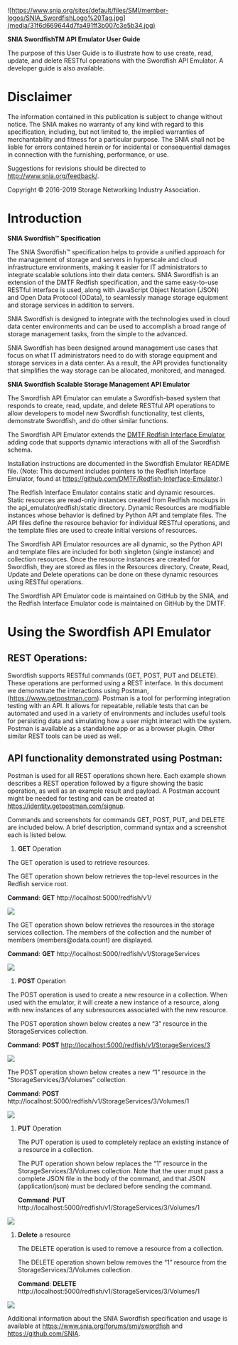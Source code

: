 ![https://www.snia.org/sites/default/files/SMI/member-logos/SNIA_SwordfishLogo%20Tag.jpg](media/31f6d669644d7fa491ff3b007c3e5b34.jpg)

**SNIA SwordfishTM API Emulator User Guide**

The purpose of this User Guide is to illustrate how to use create, read, update,
and delete RESTful operations with the Swordfish API Emulator. A developer guide
is also available.

Disclaimer
==========

The information contained in this publication is subject to change without
notice. The SNIA makes no warranty of any kind with regard to this
specification, including, but not limited to, the implied warranties of
merchantability and fitness for a particular purpose. The SNIA shall not be
liable for errors contained herein or for incidental or consequential damages in
connection with the furnishing, performance, or use.

Suggestions for revisions should be directed to <http://www.snia.org/feedback/>.

Copyright © 2016-2019 Storage Networking Industry Association.

Introduction
============

**SNIA Swordfish™ Specification**

The SNIA Swordfish™ specification helps to provide a unified approach for the
management of storage and servers in hyperscale and cloud infrastructure
environments, making it easier for IT administrators to integrate scalable
solutions into their data centers. SNIA Swordfish is an extension of the DMTF
Redfish specification, and the same easy-to-use RESTful interface is used, along
with JavaScript Object Notation (JSON) and Open Data Protocol (OData), to
seamlessly manage storage equipment and storage services in addition to servers.

SNIA Swordfish is designed to integrate with the technologies used in cloud data
center environments and can be used to accomplish a broad range of storage
management tasks, from the simple to the advanced.

SNIA Swordfish has been designed around management use cases that focus on what
IT administrators need to do with storage equipment and storage services in a
data center. As a result, the API provides functionality that simplifies the way
storage can be allocated, monitored, and managed.

**SNIA Swordfish Scalable Storage Management API Emulator**

The Swordfish API Emulator can emulate a Swordfish-based system that responds to
create, read, update, and delete RESTful API operations to allow developers to
model new Swordfish functionality, test clients, demonstrate Swordfish, and do
other similar functions.

The Swordfish API Emulator extends the [DMTF Redfish Interface
Emulator](https://github.com/DMTF/Redfish-Interface-Emulator), adding code that
supports dynamic interactions with all of the Swordfish schema.

Installation instructions are documented in the Swordfish Emulator README file.
(Note: This document includes pointers to the Redfish Interface Emulator, found
at <https://github.com/DMTF/Redfish-Interface-Emulator>.)

The Redfish Interface Emulator contains static and dynamic resources. Static
resources are read-only instances created from Redfish mockups in the
api_emulator/redfish/static directory. Dynamic Resources are modifiable
instances whose behavior is defined by Python API and template files. The API
files define the resource behavior for individual RESTful operations, and the
template files are used to create initial versions of resources.

The Swordfish API Emulator resources are all dynamic, so the Python API and
template files are included for both singleton (single instance) and collection
resources. Once the resource instances are created for Swordfish, they are
stored as files in the Resources directory. Create, Read, Update and Delete
operations can be done on these dynamic resources using RESTful operations.

The Swordfish API Emulator code is maintained on GitHub by the SNIA, and the
Redfish Interface Emulator code is maintained on GitHub by the DMTF.

Using the Swordfish API Emulator
================================

REST Operations:
----------------

Swordfish supports RESTful commands (GET, POST, PUT and DELETE). These
operations are performed using a REST interface. In this document we demonstrate
the interactions using Postman, (<https://www.getpostman.com>). Postman is a
tool for performing integration testing with an API. It allows for repeatable,
reliable tests that can be automated and used in a variety of environments and
includes useful tools for persisting data and simulating how a user might
interact with the system. Postman is available as a standalone app or as a
browser plugin. Other similar REST tools can be used as well.

API functionality demonstrated using Postman:
---------------------------------------------

Postman is used for all REST operations shown here. Each example shown describes
a REST operation followed by a figure showing the basic operation, as well as an
example result and payload. A Postman account might be needed for testing and
can be created at <https://identity.getpostman.com/signup>.

Commands and screenshots for commands GET, POST, PUT, and DELETE are included
below. A brief description, command syntax and a screenshot each is listed
below.

1.  **GET** Operation

The GET operation is used to retrieve resources.

The GET operation shown below retrieves the top-level resources in the Redfish
service root.

**Command**: **GET** http://localhost:5000/redfish/v1/

![](media/a558cf4d45aeddc2c56307508f3b7f19.png)

The GET operation shown below retrieves the resources in the storage services
collection. The members of the collection and the number of members
(members\@odata.count) are displayed.

**Command**: **GET** http://localhost:5000/redfish/v1/StorageServices

![](media/0f90e32b39c8917e7ee3ac4b676e84d4.png)

1.  **POST** Operation

The POST operation is used to create a new resource in a collection. When used
with the emulator, it will create a new instance of a resource, along with new
instances of any subresources associated with the new resource.

The POST operation shown below creates a new “3” resource in the StorageServices
collection.

**Command**: **POST** <http://localhost:5000/redfish/v1/StorageServices/3>

![](media/eed2dee4ca79596b2b37d990ccaf869a.png)

The POST operation shown below creates a new “1” resource in the
“StorageServices/3/Volumes” collection.

**Command**: **POST**
http://localhost:5000/redfish/v1/StorageServices/3/Volumes/1

![](media/5b1d5b877487b4eac0478d87f9349090.png)

1.  **PUT** Operation

    The PUT operation is used to completely replace an existing instance of a
    resource in a collection.

    The PUT operation shown below replaces the “1” resource in the
    StorageServices/3/Volumes collection. Note that the user must pass a
    complete JSON file in the body of the command, and that JSON
    (application/json) must be declared before sending the command.

    **Command**: **PUT**
    http://localhost:5000/redfish/v1/StorageServices/3/Volumes/1

![](media/ade667e0c72e3fb7c3b21f7b48a12481.png)

1.  **Delete** a resource

    The DELETE operation is used to remove a resource from a collection.

    The DELETE operation shown below removes the “1” resource from the
    StorageServices/3/Volumes collection.

    **Command**: **DELETE**
    http://localhost:5000/redfish/v1/StorageServices/3/Volumes/1

![](media/bd0969ba96ac7d0f9e4f696abab4e944.png)

Additional information about the SNIA Swordfish specification and usage is
available at https://www.snia.org/forums/smi/swordfish and
<https://github.com/SNIA>.
